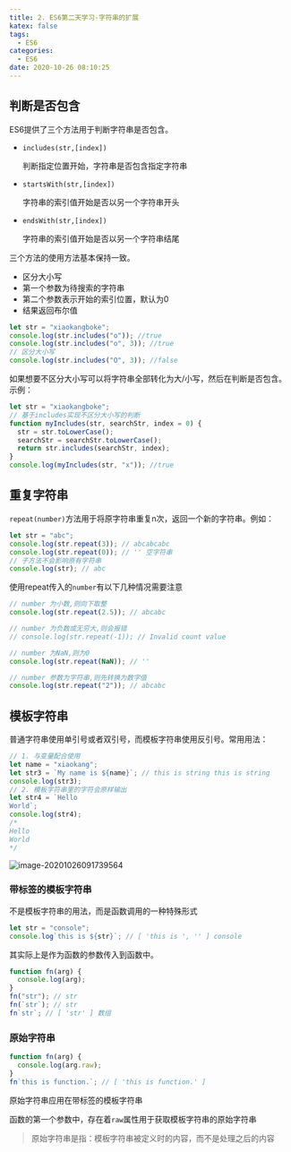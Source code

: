 ```yaml
---
title: 2. ES6第二天学习-字符串的扩展
katex: false
tags:
  - ES6
categories:
  - ES6
date: 2020-10-26 08:10:25
---
```


## 判断是否包含

ES6提供了三个方法用于判断字符串是否包含。

- `includes(str,[index])`

  判断指定位置开始，字符串是否包含指定字符串

- `startsWith(str,[index])`

  字符串的索引值开始是否以另一个字符串开头

- `endsWith(str,[index])`

  字符串的索引值开始是否以另一个字符串结尾

三个方法的使用方法基本保持一致。

- 区分大小写
- 第一个参数为待搜索的字符串
- 第二个参数表示开始的索引位置，默认为0
- 结果返回布尔值

```javascript
let str = "xiaokangboke";
console.log(str.includes("o")); //true
console.log(str.includes("o", 3)); //true
// 区分大小写
console.log(str.includes("O", 3)); //false
```

如果想要不区分大小写可以将字符串全部转化为大/小写，然后在判断是否包含。示例：

```javascript
let str = "xiaokangboke";
// 基于includes实现不区分大小写的判断
function myIncludes(str, searchStr, index = 0) {
  str = str.toLowerCase();
  searchStr = searchStr.toLowerCase();
  return str.includes(searchStr, index);
}
console.log(myIncludes(str, "x")); //true
```



## 重复字符串

`repeat(number)`方法用于将原字符串重复n次，返回一个新的字符串。例如：

```javascript
let str = "abc";
console.log(str.repeat(3)); // abcabcabc
console.log(str.repeat(0)); // '' 空字符串
// 子方法不会影响原有字符串
console.log(str); // abc
```

使用repeat传入的`number`有以下几种情况需要注意

```javascript
// number 为小数,则向下取整
console.log(str.repeat(2.5)); // abcabc

// number 为负数或无穷大,则会报错
// console.log(str.repeat(-1)); // Invalid count value

// number 为NaN,则为0
console.log(str.repeat(NaN)); // ''

// number 参数为字符串,则先转换为数字值
console.log(str.repeat("2")); // abcabc
```

## 模板字符串

普通字符串使用单引号或者双引号，而模板字符串使用反引号。常用用法：

```javascript
// 1. 与变量配合使用
let name = "xiaokang";
let str3 = `My name is ${name}`; // this is string this is string
console.log(str3);
// 2. 模板字符串里的字符会原样输出
let str4 = `Hello 
World`;
console.log(str4);
/*
Hello 
World
*/
```

![image-20201026091739564](https://rmt.dogedoge.com/fetch/tzk/storage/20201026091746.png?w=1280&fmt=jpg)

### 带标签的模板字符串

不是模板字符串的用法，而是函数调用的一种特殊形式

```javascript
let str = "console";
console.log`this is ${str}`; // [ 'this is ', '' ] console
```

其实际上是作为函数的参数传入到函数中。

```javascript
function fn(arg) {
  console.log(arg);
}
fn("str"); // str
fn(`str`); // str
fn`str`; // [ 'str' ] 数组
```

### 原始字符串

```javascript
function fn(arg) {
  console.log(arg.raw);
}
fn`this is function.`; // [ 'this is function.' ]

```

原始字符串应用在带标签的模板字符串

函数的第一个参数中，存在着`raw`属性用于获取模板字符串的原始字符串

> 原始字符串是指：模板字符串被定义时的内容，而不是处理之后的内容